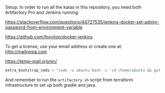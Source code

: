 Setup:
In order to run all the katas in this repository, you need both Artifactory Pro and Jenkins running.

https://stackoverflow.com/questions/44727535/jenkins-docker-set-admin-password-from-environment-variable

https://github.com/foxylion/docker-jenkins

To get a license, use your email address or create one at:
http://mailnesia.com

https://temp-mail.org/en/


```tfvars
extra_bootstrap_cmds = "sudo -u ubuntu bash -c 'cd /home/ubuntu && git clone https://github.com/eficode-academy/artifactory-katas.git'"

```

And remember to run the `artifactory.sh` script from terraform infrastructure to set up both gradle and java.